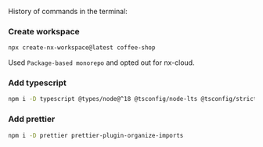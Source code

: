History of commands in the terminal:

### Create workspace

```bash
npx create-nx-workspace@latest coffee-shop
```

Used `Package-based monorepo` and opted out for nx-cloud.

### Add typescript

```bash
npm i -D typescript @types/node@^18 @tsconfig/node-lts @tsconfig/strictest
```

### Add prettier

```bash
npm i -D prettier prettier-plugin-organize-imports
```
